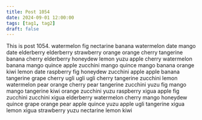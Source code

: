 ```yaml
---
title: Post 1054
date: 2024-09-01 12:00:00
tags: [tag1, tag2]
draft: false
---
```

This is post 1054.
watermelon
fig
nectarine
banana
watermelon
date
mango
date
elderberry
elderberry
strawberry
orange
orange
cherry
tangerine
banana
cherry
elderberry
honeydew
lemon
yuzu
apple
cherry
watermelon
banana
mango
quince
apple
zucchini
mango
quince
mango
banana
orange
kiwi
lemon
date
raspberry
fig
honeydew
zucchini
apple
apple
banana
tangerine
grape
cherry
ugli
ugli
ugli
cherry
tangerine
zucchini
lemon
watermelon
pear
orange
cherry
pear
tangerine
zucchini
yuzu
fig
mango
mango
tangerine
kiwi
orange
zucchini
yuzu
raspberry
xigua
apple
fig
zucchini
zucchini
xigua
elderberry
watermelon
cherry
mango
honeydew
quince
grape
orange
pear
apple
quince
yuzu
apple
ugli
tangerine
xigua
lemon
xigua
strawberry
yuzu
nectarine
lemon
kiwi
